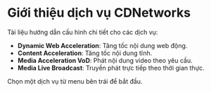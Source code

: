 # Giới thiệu dịch vụ CDNetworks

Tài liệu hướng dẫn cấu hình chi tiết cho các dịch vụ:

- **Dynamic Web Acceleration**: Tăng tốc nội dung web động.
- **Content Acceleration**: Tăng tốc nội dung tĩnh.
- **Media Acceleration VoD**: Phát nội dung video theo yêu cầu.
- **Media Live Broadcast**: Truyền phát trực tiếp theo thời gian thực.

Chọn một dịch vụ từ menu bên trái để bắt đầu.